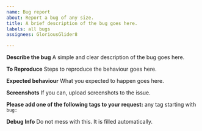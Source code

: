 ```yaml
---
name: Bug report
about: Report a bug of any size.
title: A brief description of the bug goes here.
labels: all bugs
assignees: GloriousGlider8

---
```


**Describe the bug**
A simple and clear description of the bug goes here.

**To Reproduce**
Steps to reproduce the behaviour goes here.

**Expected behaviour**
What you expected to happen goes here.

**Screenshots**
If you can, upload screenshots to the issue.

**Please add one of the following tags to your request:**
any tag starting with `bug:`

**Debug Info**
Do not mess with this. It is filled automatically.
